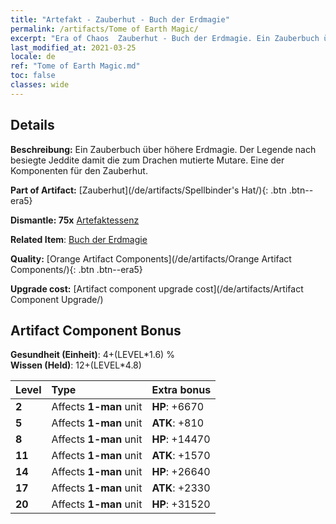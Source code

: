```yaml
---
title: "Artefakt - Zauberhut - Buch der Erdmagie"
permalink: /artifacts/Tome of Earth Magic/
excerpt: "Era of Chaos  Zauberhut - Buch der Erdmagie. Ein Zauberbuch über höhere Erdmagie. Der Legende nach besiegte Jeddite damit die zum Drachen mutierte Mutare. Eine der Komponenten für den Zauberhut."
last_modified_at: 2021-03-25
locale: de
ref: "Tome of Earth Magic.md"
toc: false
classes: wide
---
```




## Details

 **Beschreibung:** Ein Zauberbuch über höhere Erdmagie. Der Legende nach besiegte Jeddite damit die zum Drachen mutierte Mutare. Eine der Komponenten für den Zauberhut.

 **Part of Artifact:** [Zauberhut](/de/artifacts/Spellbinder's Hat/){: .btn .btn--era5}

 **Dismantle: 75x** [Artefaktessenz](/de/Items/con_905/)

 **Related Item**: [Buch der Erdmagie](/de/Items/art_181/)

 **Quality:** [Orange Artifact Components](/de/artifacts/Orange Artifact Components/){: .btn .btn--era5}

 **Upgrade cost:** [Artifact component upgrade cost](/de/artifacts/Artifact Component Upgrade/)

## Artifact Component Bonus

  **Gesundheit (Einheit)**: 4+(LEVEL\*1.6) %<br/>**Wissen (Held)**: 12+(LEVEL\*4.8)

  |  Level  | Type |    Extra bonus  | 
  |:--------|:-----|:----------------| 
  | **2** | Affects **1-man** unit | **HP**: +6670 | 
  | **5** | Affects **1-man** unit | **ATK**: +810 | 
  | **8** | Affects **1-man** unit | **HP**: +14470 | 
  | **11** | Affects **1-man** unit | **ATK**: +1570 | 
  | **14** | Affects **1-man** unit | **HP**: +26640 | 
  | **17** | Affects **1-man** unit | **ATK**: +2330 | 
  | **20** | Affects **1-man** unit | **HP**: +31520 | 

